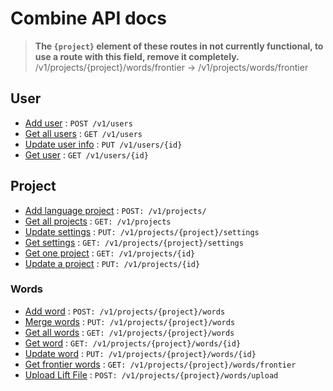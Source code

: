 # Combine API docs

> **The `{project}` element of these routes in not currently functional, to use a route with this field, remove it completely.**  
> /v1/projects/{project}/words/frontier → /v1/projects/words/frontier

## User

- [Add user](users/post.md) : `POST /v1/users`
- [Get all users](users/get_all.md) : `GET /v1/users`
- [Update user info](users/put.md) : `PUT /v1/users/{id}`
- [Get user](users/get.md) : `GET /v1/users/{id}`

## Project

- [Add language project](projects/post.md) : `POST: /v1/projects/`
- [Get all projects](projects/get_all.md) : `GET: /v1/projects`
- [Update settings](projects/settings/put.md) : `PUT: /v1/projects/{project}/settings`
- [Get settings](projects/settings/get.md) : `GET: /v1/projects/{project}/settings`
- [Get one project](projects/get.md) : `GET: /v1/projects/{id}`
- [Update a project](projects/put.md) : `PUT: /v1/projects/{id}`

### Words

- [Add word](projects/words/post.md) : `POST: /v1/projects/{project}/words`
- [Merge words](projects/words/put.md) : `PUT: /v1/projects/{project}/words`
- [Get all words](projects/words/get.md) : `GET: /v1/projects/{project}/words`
- [Get word](projects/words/get_id.md) : `GET: /v1/projects/{project}/words/{id}`
- [Update word](projects/words/put_id.md) : `PUT: /v1/projects/{project}/words/{id}`
- [Get frontier words](projects/words/frontier.md) : `GET: /v1/projects/{project}/words/frontier`
- [Upload Lift File](projects/words/upload.md) : `POST: /v1/projects/{project}/words/upload`

